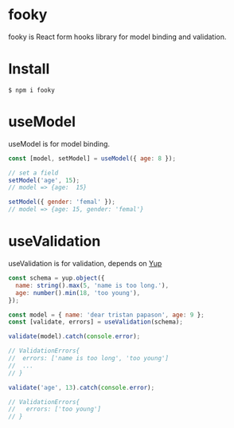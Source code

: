# fooky
fooky is React form hooks library for model binding and validation.

# Install
```shell
$ npm i fooky
```

# useModel
useModel is for model binding.

```javascript
const [model, setModel] = useModel({ age: 8 });

// set a field
setModel('age', 15);
// model => {age:  15}

setModel({ gender: 'femal' });
// model => {age: 15, gender: 'femal'}
```

# useValidation

useValidation is for validation, depends on [Yup](https://github.com/jquense/yup)

```javascript
const schema = yup.object({
  name: string().max(5, 'name is too long.'),
  age: number().min(18, 'too young'),
});

const model = { name: 'dear tristan papason', age: 9 };
const [validate, errors] = useValidation(schema);

validate(model).catch(console.error);

// ValidationErrors{
//  errors: ['name is too long', 'too young']
//  ...
// }

validate('age', 13).catch(console.error);

// ValidationErrors{
//   errors: ['too young']
// }

```
